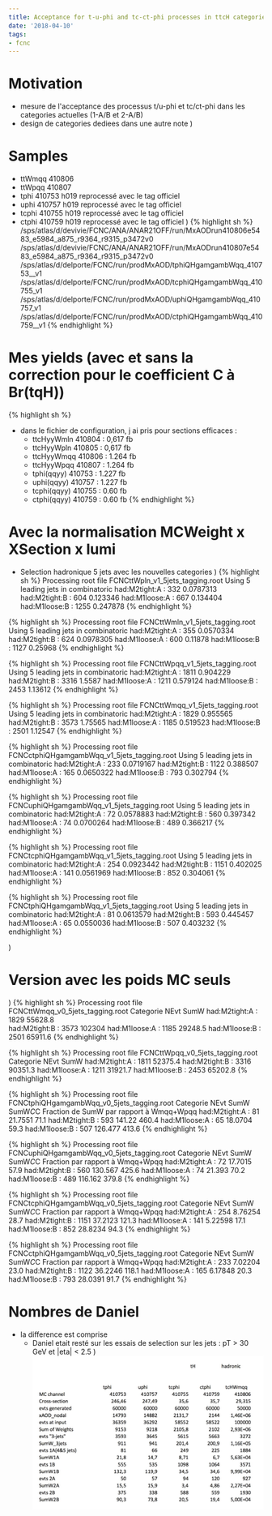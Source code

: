 ```yaml
---
title: Acceptance for t-u-phi and tc-ct-phi processes in ttcH categories 
date: '2018-04-10'
tags:
- fcnc
---
```

# Motivation

* mesure de l'acceptance des processus t/u-phi et tc/ct-phi dans les categories actuelles (1-A/B et 2-A/B)
* design de categories dediees dans une autre note
)
# Samples

* ttWmqq 410806
* ttWpqq 410807
* tphi 410753  h019 reprocessé avec le tag officiel
* uphi 410757  h019 reprocessé avec le tag officiel
* tcphi 410755 h019 reprocessé avec le tag officiel
* ctphi 410759 h019 reprocessé avec le tag officiel
)
{% highlight sh %}
/sps/atlas/d/devivie/FCNC/ANA/ANAR21OFF/run/MxAODrun410806e5483_e5984_a875_r9364_r9315_p3472v0
/sps/atlas/d/devivie/FCNC/ANA/ANAR21OFF/run/MxAODrun410807e5483_e5984_a875_r9364_r9315_p3472v0
/sps/atlas/d/delporte/FCNC/run/prodMxAOD/tphiQHgamgambWqq_410753__v1
/sps/atlas/d/delporte/FCNC/run/prodMxAOD/tcphiQHgamgambWqq_410755_v1
/sps/atlas/d/delporte/FCNC/run/prodMxAOD/uphiQHgamgambWqq_410757_v1
/sps/atlas/d/delporte/FCNC/run/prodMxAOD/ctphiQHgamgambWqq_410759__v1
{% endhighlight %}

# Mes yields (avec et sans la correction pour le coefficient C à Br(tqH))
{% highlight sh %}
* dans le fichier de configuration, j ai pris pour sections efficaces :
  * ttcHyyWmln 410804 : 0,617 fb
  * ttcHyyWpln 410805 : 0,617 fb
  * ttcHyyWmqq 410806 : 1.264 fb
  * ttcHyyWpqq 410807 : 1.264 fb
  * tphi(qqyy) 410753 : 1.227 fb
  * uphi(qqyy) 410757 : 1.227 fb
  * tcphi(qqyy) 410755  : 0.60 fb
  * ctphi(qqyy) 410759  : 0.60 fb
{% endhighlight %}

# Avec la normalisation MCWeight x XSection x lumi

* Selection hadronique 5 jets avec les nouvelles categories
)
{% highlight sh %}
Processing root file FCNCttWpln_v1_5jets_tagging.root
Using 5 leading jets in combinatoric
had:M2tight:A : 332 	0.0787313
had:M2tight:B : 604 	0.123346
had:M1loose:A : 667 	0.134404
had:M1loose:B : 1255 	0.247878
{% endhighlight %}

{% highlight sh %}
Processing root file FCNCttWmln_v1_5jets_tagging.root
Using 5 leading jets in combinatoric
had:M2tight:A : 355 	0.0570334
had:M2tight:B : 624 	0.0978305
had:M1loose:A : 600 	0.11878
had:M1loose:B : 1127 	0.25968
{% endhighlight %}

{% highlight sh %}
Processing root file FCNCttWpqq_v1_5jets_tagging.root
Using 5 leading jets in combinatoric
had:M2tight:A : 1811 	0.904229
had:M2tight:B : 3316 	1.5587
had:M1loose:A : 1211 	0.579124
had:M1loose:B : 2453 	1.13612
{% endhighlight %}

{% highlight sh %}
Processing root file FCNCttWmqq_v1_5jets_tagging.root
Using 5 leading jets in combinatoric
had:M2tight:A : 1829 	0.955565
had:M2tight:B : 3573 	1.75565
had:M1loose:A : 1185 	0.519523
had:M1loose:B : 2501 	1.12547
{% endhighlight %}

{% highlight sh %}
Processing root file FCNCctphiQHgamgambWqq_v1_5jets_tagging.root
Using 5 leading jets in combinatoric
had:M2tight:A : 233 	0.0719167
had:M2tight:B : 1122 	0.388507
had:M1loose:A : 165 	0.0650322
had:M1loose:B : 793 	0.302794
{% endhighlight %}

{% highlight sh %}
Processing root file FCNCuphiQHgamgambWqq_v1_5jets_tagging.root
Using 5 leading jets in combinatoric
had:M2tight:A : 72 	0.0578883
had:M2tight:B : 560 	0.397342
had:M1loose:A : 74 	0.0700264
had:M1loose:B : 489 	0.366217
{% endhighlight %}

{% highlight sh %}
Processing root file FCNCtcphiQHgamgambWqq_v1_5jets_tagging.root
Using 5 leading jets in combinatoric
had:M2tight:A : 254 	0.0923442
had:M2tight:B : 1151 	0.402025
had:M1loose:A : 141 	0.0561969
had:M1loose:B : 852 	0.304061
{% endhighlight %}

{% highlight sh %}
Processing root file FCNCtphiQHgamgambWqq_v1_5jets_tagging.root
Using 5 leading jets in combinatoric
had:M2tight:A : 81 	0.0613579
had:M2tight:B : 593 	0.445457
had:M1loose:A : 65 	0.0550036
had:M1loose:B : 507 	0.403232
{% endhighlight %}


)
# Version avec les poids MC seuls
)
{% highlight sh %}
Processing root file FCNCttWmqq_v0_5jets_tagging.root
Categorie       NEvt  SumW
had:M2tight:A : 1829 	55628.8   
had:M2tight:B : 3573 	102304
had:M1loose:A : 1185 	29248.5
had:M1loose:B : 2501 	65911.6
{% endhighlight %}

{% highlight sh %}
Processing root file FCNCttWpqq_v0_5jets_tagging.root
Categorie       NEvt  SumW
had:M2tight:A : 1811 	52375.4
had:M2tight:B : 3316 	90351.3
had:M1loose:A : 1211 	31921.7
had:M1loose:B : 2453 	65202.8
{% endhighlight %}

{% highlight sh %}
Processing root file FCNCtphiQHgamgambWqq_v0_5jets_tagging.root
Categorie       NEvt  SumW      SumW*C*C  Fraction de SumW par rapport à Wmqq+Wpqq
had:M2tight:A : 81    21.7551   71.1
had:M2tight:B : 593   141.22    460.4
had:M1loose:A : 65 	  18.0704   59.3
had:M1loose:B : 507   126.477   413.6
{% endhighlight %}

{% highlight sh %}
Processing root file FCNCuphiQHgamgambWqq_v0_5jets_tagging.root
Categorie       NEvt  SumW      SumW*C*C  Fraction par rapport à Wmqq+Wpqq
had:M2tight:A : 72 	  17.7015   57.9
had:M2tight:B : 560   130.567   425.6
had:M1loose:A : 74    21.393    70.2
had:M1loose:B : 489   116.162   379.8
{% endhighlight %}

{% highlight sh %}
Processing root file FCNCtcphiQHgamgambWqq_v0_5jets_tagging.root
Categorie       NEvt  SumW      SumW*C*C  Fraction par rapport à Wmqq+Wpqq
had:M2tight:A : 254 	8.76254   28.7
had:M2tight:B : 1151 	37.2123   121.3
had:M1loose:A : 141 	5.22598   17.1
had:M1loose:B : 852 	28.8234   94.3
{% endhighlight %}

{% highlight sh %}
Processing root file FCNCctphiQHgamgambWqq_v0_5jets_tagging.root
Categorie       NEvt  SumW      SumW*C*C  Fraction par rapport à Wmqq+Wpqq
had:M2tight:A : 233 	7.02204   23.0
had:M2tight:B : 1122 	36.2246   118.1
had:M1loose:A : 165 	6.17848   20.3
had:M1loose:B : 793 	28.0391   91.7
{% endhighlight %}

# Nombres de Daniel

* la difference est comprise
  * Daniel etait resté sur les essais de selection sur les jets : pT > 30 GeV et |eta| < 2.5
)
![IMAGE](/images/q/3583BE7543F8A8680CE0FFD9BBC7F857.jpg)
